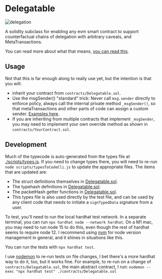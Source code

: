 # Delegatable

![delegation](./packages/react-app/public/delegation.png)

A solidity subclass for enabling any evm smart contract to support counterfactual chains of delegation with arbitrary caveats, and MetaTransactions.

You can read more about what that means, [you can read this](https://roamresearch.com/#/app/capabul/page/cnW_23H8w).

## Usage

Not that this is far enough along to really use yet, but the intention is that you will:

- inherit your contract from `contracts/Delegatable.sol`.
- Use the msgSender() "standard" trick: Never call `msg.sender` directly to enforce policy, always call the internal private method `_msgSender()`, so that metaTransactions and other parts of code can assign a custom sender. [Examples here](https://github.com/anydotcrypto/metatransactions).
- If you are inheriting from multiple contracts that implement `_msgSender`, you may need to implement your own override method as shown in `contracts/YourContract.sol`.

## Development

Much of the typecode is auto-generated from the types file at [./scripts/types.js](./scripts/types.js). If you need to change types there, you will need to re-run `node scripts/typesToCodeCli.js` to update the appropriate files. The items that are updated are:
- The struct definitions themselves in [Delegatable.sol](./contracts/Delegatable.sol).
- The typehash definitions in [Delegatable.sol](./contracts/Delegatable.sol).
- The packetHash getter functions in [Delegatable.sol](./contracts/Delegatable.sol).
- This types file is also used directly by the test file, and can be used by any client code that needs to initiate a `signTypedData` signature from a user.

To test, you'll need to run the local hardhat test network. In a separate terminal, you can run `npx hardhat node --network hardhat`. On a M1 mac, you may need to run node 15 to do this, even though the rest of hardhat seems to require node 12. I recommend using [nvm](https://github.com/nvm-sh/nvm) for node version management in general, and it shines in situations like this.

You can run the tests with `npx hardhat test`.

I use [nodemon](https://www.npmjs.com/package/nodemon) to re-run tests on file changes, I bet there's a more hardhat way to do it, too, but it works fine. For example, to re-run on a change of `contracts/Delegatable.sol`, the main abstract contract, I run: `nodemon --exec "npx hardhat test" ./contracts/Delegatable.sol`

